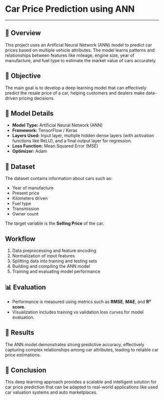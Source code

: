 # Car Price Prediction using ANN
---------------------------------
## 📖 Overview
This project uses an Artificial Neural Network (ANN) model to predict car prices based on multiple vehicle attributes. The model learns patterns and relationships between features like mileage, engine size, year of manufacture, and fuel type to estimate the market value of cars accurately.

## 🎯 Objective
The main goal is to develop a deep learning model that can effectively predict the resale price of a car, helping customers and dealers make data-driven pricing decisions.

## 🧠 Model Details
- **Model Type:** Artificial Neural Network (ANN)
- **Framework:** TensorFlow / Keras
- **Layers Used:** Input layer, multiple hidden dense layers (with activation functions like ReLU), and a final output layer for regression.
- **Loss Function:** Mean Squared Error (MSE)
- **Optimizer:** Adam

## 🧩 Dataset
The dataset contains information about cars such as:
- Year of manufacture
- Present price
- Kilometers driven
- Fuel type
- Transmission
- Owner count

The target variable is the **Selling Price** of the car.

## Workflow
1. Data preprocessing and feature encoding  
2. Normalization of input features  
3. Splitting data into training and testing sets  
4. Building and compiling the ANN model  
5. Training and evaluating model performance  

## 📊 Evaluation
- Performance is measured using metrics such as **RMSE**, **MAE**, and **R² score**.
- Visualization includes training vs validation loss curves for model evaluation.

## 🚀 Results
The ANN model demonstrates strong predictive accuracy, effectively capturing complex relationships among car attributes, leading to reliable car price estimations.

## 🧾 Conclusion
This deep learning approach provides a scalable and intelligent solution for car price prediction that can be adapted to real-world applications like used car valuation systems and auto marketplaces.
